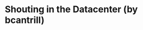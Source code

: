 <!--
id: 32950303530
link: http://tumblr.atmos.org/post/32950303530/shouting-in-the-datacenter-by-bcantrill
slug: shouting-in-the-datacenter-by-bcantrill
date: Fri Oct 05 2012 11:49:45 GMT-0700 (PDT)
publish: 2012-10-05
tags: 
title: Shouting in the Datacenter (by bcantrill)
-->


Shouting in the Datacenter (by bcantrill)
=========================================



